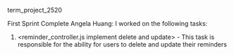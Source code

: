 ﻿term_project_2520

First Sprint Complete
Angela Huang:
I worked on the following tasks:
1. <reminder_controller.js implement delete and update> - This task is responsible for the ability for users to delete and update their reminders




